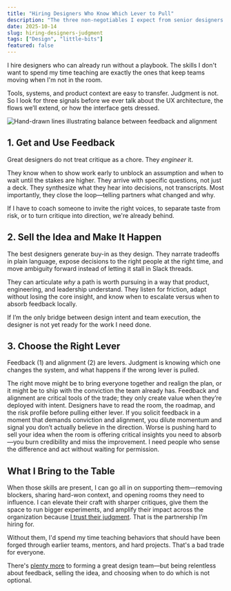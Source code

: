 ```yaml
---
title: "Hiring Designers Who Know Which Lever to Pull"
description: "The three non-negotiables I expect from senior designers: relentless feedback, selling the work, and knowing when each skill should lead."
date: 2025-10-14
slug: hiring-designers-judgment
tags: ["Design", "little-bits"]
featured: false
---
```


I hire designers who can already run without a playbook. The skills I don't want to spend my time teaching are exactly the ones that keep teams moving when I'm not in the room.

Tools, systems, and product context are easy to transfer. Judgment is not. So I look for three signals before we ever talk about the UX architecture, the flows we’ll extend, or how the interface gets dressed.

![Hand-drawn lines illustrating balance between feedback and alignment](/images/hand-3.png)

## 1. Get and Use Feedback

Great designers do not treat critique as a chore. They *engineer* it.

They know when to show work early to unblock an assumption and when to wait until the stakes are higher. They arrive with specific questions, not just a deck. They synthesize what they hear into decisions, not transcripts. Most importantly, they close the loop—telling partners what changed and why.

If I have to coach someone to invite the right voices, to separate taste from risk, or to turn critique into direction, we're already behind.

## 2. Sell the Idea and Make It Happen

The best designers generate buy-in as they design. They narrate tradeoffs in plain language, expose decisions to the right people at the right time, and move ambiguity forward instead of letting it stall in Slack threads.

They can articulate *why* a path is worth pursuing in a way that product, engineering, and leadership understand. They listen for friction, adapt without losing the core insight, and know when to escalate versus when to absorb feedback locally.

If I’m the only bridge between design intent and team execution, the designer is not yet ready for the work I need done.

## 3. Choose the Right Lever

Feedback (1) and alignment (2) are levers. Judgment is knowing which one changes the system, and what happens if the wrong lever is pulled.

The right move might be to bring everyone together and realign the plan, or it might be to ship with the conviction the team already has. Feedback and alignment are critical tools of the trade; they only create value when they’re deployed with intent. Designers have to read the room, the roadmap, and the risk profile before pulling either lever. If you solicit feedback in a moment that demands conviction and alignment, you dilute momentum and signal you don’t actually believe in the direction. Worse is pushing hard to sell your idea when the room is offering critical insights you need to absorb—you burn credibility and miss the improvement. I need people who sense the difference and act without waiting for permission.

## What I Bring to the Table

When those skills are present, I can go all in on supporting them—removing blockers, sharing hard-won context, and opening rooms they need to influence. I can elevate their craft with sharper critiques, give them the space to run bigger experiments, and amplify their impact across the organization because [I trust their judgment](http://localhost:4321/blog/let-go-and-trust). That is the partnership I’m hiring for.

Without them, I'd spend my time teaching behaviors that should have been forged through earlier teams, mentors, and hard projects. That's a bad trade for everyone.

There's [plenty more](http://localhost:4321/blog/finding-balance-in-leadership) to forming a great design team—but being relentless about feedback, selling the idea, and choosing when to do which is not optional.
